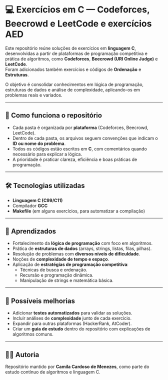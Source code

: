 # 💻 Exercícios em C — Codeforces, Beecrowd e LeetCode e exercícios AED

Este repositório reúne soluções de exercícios em **linguagem C**, desenvolvidas a partir de plataformas de programação competitiva e prática de algoritmos, como **Codeforces**, **Beecrowd (URI Online Judge)** e **LeetCode**.  
Foram adicionados também exercícios e códigos de **Ordenação** e **Estruturas**.

O objetivo é consolidar conhecimentos em lógica de programação, estruturas de dados e análise de complexidade, aplicando-os em problemas reais e variados.

---

## 📌 Como funciona o repositório

- Cada pasta é organizada por **plataforma** (Codeforces, Beecrowd, LeetCode).  
- Dentro de cada pasta, os arquivos seguem convenções que indicam o **ID ou nome do problema**.  
- Todos os códigos estão escritos em **C**, com comentários quando necessário para explicar a lógica.  
- A prioridade é praticar clareza, eficiência e boas práticas de programação.  


---

## 🛠️ Tecnologias utilizadas

- **Linguagem C (C99/C11)**  
- Compilador **GCC**  
- **Makefile** (em alguns exercícios, para automatizar a compilação)  

---

## 🎯 Aprendizados

- Fortalecimento da **lógica de programação** com foco em algoritmos.  
- Prática de **estruturas de dados** (arrays, strings, listas, filas, pilhas).  
- Resolução de problemas com **diversos níveis de dificuldade**.  
- Noções de **complexidade de tempo e espaço**.  
- Aplicação de **estratégias de programação competitiva**:  
  - Técnicas de busca e ordenação.  
  - Recursão e programação dinâmica.  
  - Manipulação de strings e matemática básica.  

---

## 🔮 Possíveis melhorias

- Adicionar **testes automatizados** para validar as soluções.  
- Incluir análises de **complexidade** junto de cada exercício.  
- Expandir para outras plataformas (HackerRank, AtCoder).  
- Criar um **guia de estudo** dentro do repositório com explicações de algoritmos comuns.  

---

## 👩‍💻 Autoria

Repositório mantido por **Camila Cardoso de Menezes**, como parte do estudo contínuo de algoritmos e linguagem C.
